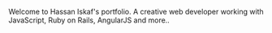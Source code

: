 Welcome to Hassan Iskaf's portfolio. A creative web developer working with JavaScript, Ruby on Rails, AngularJS and more..
